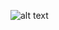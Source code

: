 ![alt text](https://s3.amazonaws.com/share.canva.com/BAEMsMPFEqA/uAENgM4JcGU/16c41239-f96b-4080-b608-7faa099d2d10.jpg?X-Amz-Algorithm=AWS4-HMAC-SHA256&X-Amz-Credential=AKIAJAP34B3QY6ZFEY6A%2F20201114%2Fus-east-1%2Fs3%2Faws4_request&X-Amz-Date=20201114T154052Z&X-Amz-Expires=90776&X-Amz-Signature=a7a70925d1f0b44885d8bcbf4103fc0ed1a988b23173b1e7b7605e7386fc1417&X-Amz-SignedHeaders=host&response-expires=Sun%2C%2015%20Nov%202020%2016%3A53%3A48%20GMT "B/W Experiments.jpg")